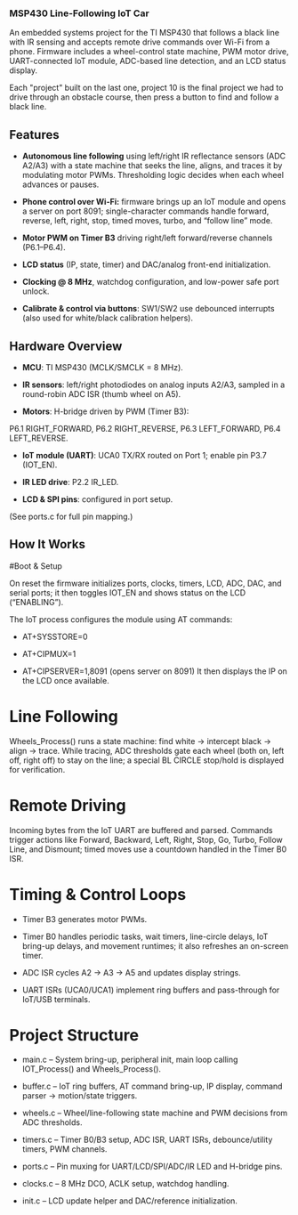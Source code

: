 ### MSP430 Line-Following IoT Car

An embedded systems project for the TI MSP430 that follows a black line with IR sensing and accepts remote drive commands over Wi-Fi from a phone. Firmware includes a wheel-control state machine, PWM motor drive, UART-connected IoT module, ADC-based line detection, and an LCD status display. 

Each "project" built on the last one, project 10 is the final project we had to drive through an obstacle course, then press a button to find and follow a black line.

## Features

- **Autonomous line following** using left/right IR reflectance sensors (ADC A2/A3) with a state machine that seeks the line, aligns, and traces it by modulating motor PWMs. Thresholding logic decides when each wheel advances or pauses. 

- **Phone control over Wi-Fi:** firmware brings up an IoT module and opens a server on port 8091; single-character commands handle forward, reverse, left, right, stop, timed moves, turbo, and “follow line” mode. 

- **Motor PWM on Timer B3** driving right/left forward/reverse channels (P6.1–P6.4). 

- **LCD status** (IP, state, timer) and DAC/analog front-end initialization. 

- **Clocking @ 8 MHz**, watchdog configuration, and low-power safe port unlock. 

- **Calibrate & control via buttons**: SW1/SW2 use debounced interrupts (also used for white/black calibration helpers). 

## Hardware Overview

- **MCU**: TI MSP430 (MCLK/SMCLK = 8 MHz). 

- **IR sensors**: left/right photodiodes on analog inputs A2/A3, sampled in a round-robin ADC ISR (thumb wheel on A5). 

- **Motors**: H-bridge driven by PWM (Timer B3):

P6.1 RIGHT_FORWARD, P6.2 RIGHT_REVERSE, P6.3 LEFT_FORWARD, P6.4 LEFT_REVERSE. 

- **IoT module (UART)**: UCA0 TX/RX routed on Port 1; enable pin P3.7 (IOT_EN). 

- **IR LED drive**: P2.2 IR_LED. 

- **LCD & SPI pins**: configured in port setup. 

(See ports.c for full pin mapping.) 

## How It Works
#Boot & Setup

On reset the firmware initializes ports, clocks, timers, LCD, ADC, DAC, and serial ports; it then toggles IOT_EN and shows status on the LCD (“ENABLING”). 

The IoT process configures the module using AT commands:

- AT+SYSSTORE=0

- AT+CIPMUX=1

- AT+CIPSERVER=1,8091 (opens server on 8091)
It then displays the IP on the LCD once available. 

# Line Following

Wheels_Process() runs a state machine: find white → intercept black → align → trace. While tracing, ADC thresholds gate each wheel (both on, left off, right off) to stay on the line; a special BL CIRCLE stop/hold is displayed for verification. 

# Remote Driving

Incoming bytes from the IoT UART are buffered and parsed. Commands trigger actions like Forward, Backward, Left, Right, Stop, Go, Turbo, Follow Line, and Dismount; timed moves use a countdown handled in the Timer B0 ISR. 
 

# Timing & Control Loops

- Timer B3 generates motor PWMs. 

- Timer B0 handles periodic tasks, wait timers, line-circle delays, IoT bring-up delays, and movement runtimes; it also refreshes an on-screen timer. 

- ADC ISR cycles A2 → A3 → A5 and updates display strings. 

- UART ISRs (UCA0/UCA1) implement ring buffers and pass-through for IoT/USB terminals. 

# Project Structure

- main.c – System bring-up, peripheral init, main loop calling IOT_Process() and Wheels_Process(). 

- buffer.c – IoT ring buffers, AT command bring-up, IP display, command parser → motion/state triggers. 

- wheels.c – Wheel/line-following state machine and PWM decisions from ADC thresholds. 

- timers.c – Timer B0/B3 setup, ADC ISR, UART ISRs, debounce/utility timers, PWM channels. 

- ports.c – Pin muxing for UART/LCD/SPI/ADC/IR LED and H-bridge pins. 

- clocks.c – 8 MHz DCO, ACLK setup, watchdog handling. 

- init.c – LCD update helper and DAC/reference initialization.